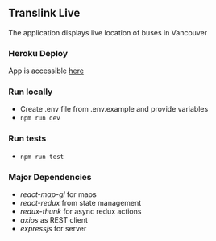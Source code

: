 ## Translink Live
The application displays live location of buses in Vancouver

### Heroku Deploy
App is accessible [here](https://translink-live.herokuapp.com/)

### Run locally
- Create .env file from .env.example and provide variables
- `npm run dev`

### Run tests
- `npm run test`

### Major Dependencies
- *react-map-gl* for maps
- *react-redux* from state management
- *redux-thunk* for async redux actions
- *axios* as REST client
- *expressjs* for server
